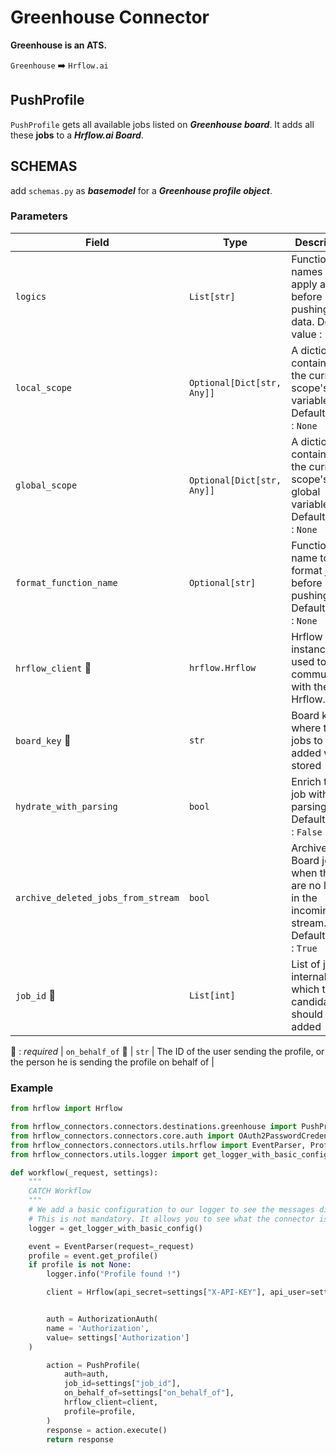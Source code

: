 # Greenhouse Connector
**Greenhouse is an ATS.**

`Greenhouse` :arrow_right: `Hrflow.ai`

## PushProfile
`PushProfile` gets all available jobs listed on ***Greenhouse board***. It adds all these **jobs** to a ***Hrflow.ai Board***.

## SCHEMAS
add `schemas.py` as ***basemodel*** for a ***Greenhouse profile object***.

### Parameters

| Field | Type | Description |
| ----- | ---- | ----------- |
| `logics`  | `List[str]` | Function names to apply as filter before pushing the data. Default value : `[]`        |
| `local_scope`  | `Optional[Dict[str, Any]]` | A dictionary containing the current scope's local variables. Default value : `None`        |
| `global_scope`  | `Optional[Dict[str, Any]]` | A dictionary containing the current scope's global variables. Default value : `None`       |
| `format_function_name`  | `Optional[str]` | Function name to format job before pushing. Default value : `None`        |
| `hrflow_client` :red_circle: | `hrflow.Hrflow` | Hrflow client instance used to communicate with the Hrflow.ai API        |
| `board_key` :red_circle: | `str` | Board key where the jobs to be added will be stored        |
| `hydrate_with_parsing`  | `bool` | Enrich the job with parsing. Default value : `False`        |
| `archive_deleted_jobs_from_stream`  | `bool` | Archive Board jobs when they are no longer in the incoming job stream. Default value : `True`        |
| `job_id` :red_circle: | `List[int]` | List of jobs internal ids to which the candidate should be added |
:red_circle: : *required* 
| `on_behalf_of` :red_circle: | `str` | The ID of the user sending the profile, or the person he is sending the profile on behalf of |

### Example

```python
from hrflow import Hrflow

from hrflow_connectors.connectors.destinations.greenhouse import PushProfile
from hrflow_connectors.connectors.core.auth import OAuth2PasswordCredentialsBody, AuthorizationAuth
from hrflow_connectors.connectors.utils.hrflow import EventParser, Profile, Source
from hrflow_connectors.utils.logger import get_logger_with_basic_config

def workflow(_request, settings):
    """
    CATCH Workflow
    """    
    # We add a basic configuration to our logger to see the messages displayed in the standard output
    # This is not mandatory. It allows you to see what the connector is doing.
    logger = get_logger_with_basic_config()

    event = EventParser(request=_request)
    profile = event.get_profile()
    if profile is not None:
        logger.info("Profile found !")

        client = Hrflow(api_secret=settings["X-API-KEY"], api_user=settings["X-USER-EMAIL"])


        auth = AuthorizationAuth(
        name = 'Authorization',
        value= settings['Authorization']
    )

        action = PushProfile(
            auth=auth,
            job_id=settings["job_id"],
            on_behalf_of=settings["on_behalf_of"],
            hrflow_client=client,
            profile=profile,
        )
        response = action.execute()
        return response
```